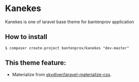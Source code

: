# Kanekes
Kanekes is one of laravel base theme for bantenprov application

## How to install
```
$ composer create-project bantenprov/kanekes "dev-master"
```

## This theme feature:
- Materialize from [skydiver/laravel-materialize-css](https://github.com/skydiver/laravel-materialize-css).
